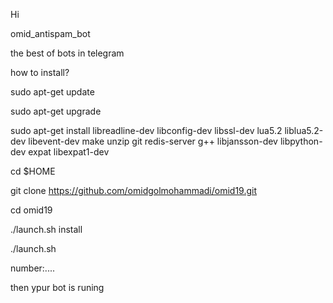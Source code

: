 Hi

omid_antispam_bot

the best of bots in telegram

how to install?

sudo apt-get update

sudo apt-get upgrade

sudo apt-get install libreadline-dev libconfig-dev libssl-dev lua5.2 liblua5.2-dev libevent-dev make unzip git redis-server g++ libjansson-dev libpython-dev expat libexpat1-dev

cd $HOME

git clone https://github.com/omidgolmohammadi/omid19.git

cd omid19

./launch.sh install

./launch.sh

number:....

then ypur bot is runing
